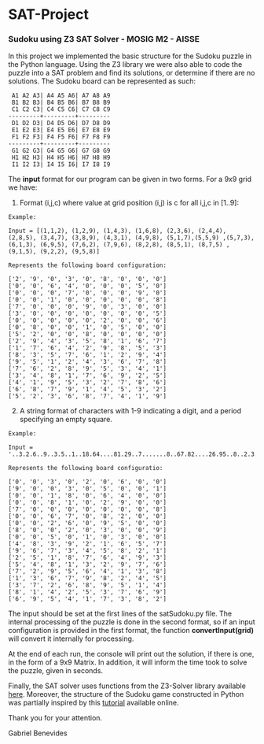 # SAT-Project
### Sudoku using Z3 SAT Solver - MOSIG M2 - AISSE

In this project we implemented the basic structure for the Sudoku puzzle in the Python language. Using the Z3 library we were also able to code the puzzle into a SAT problem and find its solutions, or determine if there are no solutions. The Sudoku board can be represented as such:

```
 A1 A2 A3| A4 A5 A6| A7 A8 A9
 B1 B2 B3| B4 B5 B6| B7 B8 B9   
 C1 C2 C3| C4 C5 C6| C7 C8 C9   
---------+---------+---------   
 D1 D2 D3| D4 D5 D6| D7 D8 D9   
 E1 E2 E3| E4 E5 E6| E7 E8 E9   
 F1 F2 F3| F4 F5 F6| F7 F8 F9   
---------+---------+---------   
 G1 G2 G3| G4 G5 G6| G7 G8 G9   
 H1 H2 H3| H4 H5 H6| H7 H8 H9   
 I1 I2 I3| I4 I5 I6| I7 I8 I9 
```
The **input** format for our program can be given in two forms. For a 9x9 grid we have:

1) Format (i,j,c) where value at grid position (i,j) is c for all i,j,c in [1..9]:

```
Example:

Input = [(1,1,2), (1,2,9), (1,4,3), (1,6,8), (2,3,6), (2,4,4), (2,8,5), (3,4,7), (3,8,9), (4,3,1), (4,9,8), (5,1,7),(5,5,9) ,(5,7,3), (6,1,3), (6,9,5), (7,6,2), (7,9,6), (8,2,8), (8,5,1), (8,7,5) ,(9,1,5), (9,2,2), (9,5,8)]

Represents the following board configuration:

['2', '9', '0', '3', '0', '8', '0', '0', '0']
['0', '0', '6', '4', '0', '0', '0', '5', '0']
['0', '0', '0', '7', '0', '0', '0', '9', '0']
['0', '0', '1', '0', '0', '0', '0', '0', '8']
['7', '0', '0', '0', '9', '0', '3', '0', '0']
['3', '0', '0', '0', '0', '0', '0', '0', '5']
['0', '0', '0', '0', '0', '2', '0', '0', '6']
['0', '8', '0', '0', '1', '0', '5', '0', '0']
['5', '2', '0', '0', '8', '0', '0', '0', '0']
['2', '9', '4', '3', '5', '8', '1', '6', '7']
['1', '7', '6', '4', '2', '9', '8', '5', '3']
['8', '3', '5', '7', '6', '1', '2', '9', '4']
['9', '5', '1', '2', '4', '3', '6', '7', '8']
['7', '6', '2', '8', '9', '5', '3', '4', '1']
['3', '4', '8', '1', '7', '6', '9', '2', '5']
['4', '1', '9', '5', '3', '2', '7', '8', '6']
['6', '8', '7', '9', '1', '4', '5', '3', '2']
['5', '2', '3', '6', '8', '7', '4', '1', '9']
```
2) A string format of characters with 1-9 indicating a digit, and a period specifying an empty square. 

```
Example:

Input = '..3.2.6..9..3.5..1..18.64....81.29..7.......8..67.82....26.95..8..2.3..9..5.1.3..'

Represents the following board configuratio:

['0', '0', '3', '0', '2', '0', '6', '0', '0']
['9', '0', '0', '3', '0', '5', '0', '0', '1']
['0', '0', '1', '8', '0', '6', '4', '0', '0']
['0', '0', '8', '1', '0', '2', '9', '0', '0']
['7', '0', '0', '0', '0', '0', '0', '0', '8']
['0', '0', '6', '7', '0', '8', '2', '0', '0']
['0', '0', '2', '6', '0', '9', '5', '0', '0']
['8', '0', '0', '2', '0', '3', '0', '0', '9']
['0', '0', '5', '0', '1', '0', '3', '0', '0']
['4', '8', '3', '9', '2', '1', '6', '5', '7']
['9', '6', '7', '3', '4', '5', '8', '2', '1']
['2', '5', '1', '8', '7', '6', '4', '9', '3']
['5', '4', '8', '1', '3', '2', '9', '7', '6']
['7', '2', '9', '5', '6', '4', '1', '3', '8']
['1', '3', '6', '7', '9', '8', '2', '4', '5']
['3', '7', '2', '6', '8', '9', '5', '1', '4']
['8', '1', '4', '2', '5', '3', '7', '6', '9']
['6', '9', '5', '4', '1', '7', '3', '8', '2']
```

 The input should be set at the first lines of the satSudoku.py file. The internal processing of the puzzle is done in the second format, so if an input configuration is provided in the first format, the function __convertInput(grid)__ will convert it internally for processing. 
 
 At the end of each run, the console will print out the solution, if there is one, in the form of a 9x9 Matrix. In addition, it will inform the time took to solve the puzzle, given in seconds. 

 Finally, the SAT solver uses functions from the Z3-Solver library available [here](https://pypi.org/project/z3-solver/). Moreover, the structure of the Sudoku game constructed in Python was partially inspired by this [tutorial](https://norvig.com/sudoku.html) available online. 

 Thank you for your attention. 

Gabriel Benevides
